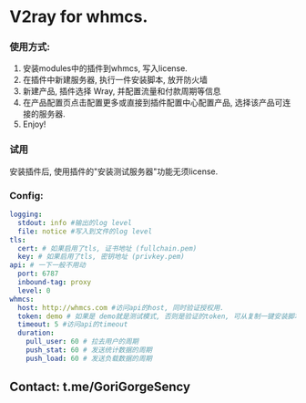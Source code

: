 # V2ray for whmcs.

### 使用方式:
1. 安装modules中的插件到whmcs, 写入license.
2. 在插件中新建服务器, 执行一件安装脚本, 放开防火墙
3. 新建产品, 插件选择 Wray, 并配置流量和付款周期等信息
4. 在产品配置页点击配置更多或直接到插件配置中心配置产品, 选择该产品可连接的服务器.
5. Enjoy!


### 试用
安装插件后, 使用插件的"安装测试服务器"功能无须license.

### Config:
```yaml
logging:
  stdout: info #输出的log level
  file: notice #写入到文件的log level
tls:
  cert: # 如果启用了tls, 证书地址 (fullchain.pem)
  key: # 如果启用了tls, 密钥地址 (privkey.pem)
api: # 一下一般不用动
  port: 6787
  inbound-tag: proxy
  level: 0
whmcs:
  host: http://whmcs.com #访问api的host, 同时验证授权用.
  token: demo # 如果是 demo就是测试模式, 否则是验证的token, 可从复制一键安装脚本中取得
  timeout: 5 #访问api的timeout
  duration:
    pull_user: 60 # 拉去用户的周期
    push_stat: 60 # 发送统计数据的周期
    push_load: 60 # 发送负载数据的周期
```

## Contact: t.me/GoriGorgeSency
